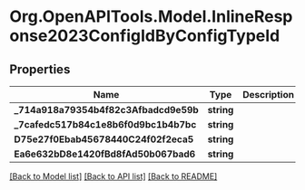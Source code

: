 
# Org.OpenAPITools.Model.InlineResponse2023ConfigIdByConfigTypeId

## Properties

Name | Type | Description | Notes
------------ | ------------- | ------------- | -------------
**_714a918a79354b4f82c3Afbadcd9e59b** | **string** |  | [optional] 
**_7cafedc517b84c1e8b6f0d9bc1b4b7bc** | **string** |  | [optional] 
**D75e27f0Ebab45678440C24f02f2eca5** | **string** |  | [optional] 
**Ea6e632bD8e1420fBd8fAd50b067bad6** | **string** |  | [optional] 

[[Back to Model list]](../README.md#documentation-for-models)
[[Back to API list]](../README.md#documentation-for-api-endpoints)
[[Back to README]](../README.md)

